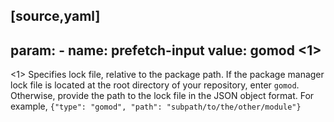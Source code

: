 [source,yaml]
----
param:
    -  name: prefetch-input
       value: gomod <1>
----
<1> Specifies lock file, relative to the package path. If the package manager lock file is located at the root directory of your repository, enter `gomod`. Otherwise, provide the path to the lock file in the JSON object format. For example, `{"type": "gomod", "path": "subpath/to/the/other/module"}`
